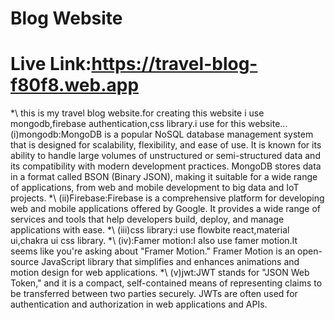 # Blog Website

# Live Link:https://travel-blog-f80f8.web.app

\*\ this is my travel blog website.for creating this website i use mongodb,firebase authentication,css library.i use for this website...
(i)mongodb:MongoDB is a popular NoSQL database management system that is designed for scalability, flexibility, and ease of use. It is known for its ability to handle large volumes of unstructured or semi-structured data and its compatibility with modern development practices. MongoDB stores data in a format called BSON (Binary JSON), making it suitable for a wide range of applications, from web and mobile development to big data and IoT projects.
\*\ (ii)Firebase:Firebase is a comprehensive platform for developing web and mobile applications offered by Google. It provides a wide range of services and tools that help developers build, deploy, and manage applications with ease.
\*\ (iii)css library:i use flowbite react,material ui,chakra ui css library.
\*\ (iv):Famer motion:I also use famer motion.It seems like you're asking about "Framer Motion." Framer Motion is an open-source JavaScript library that simplifies and enhances animations and motion design for web applications.
\*\ (v)jwt:JWT stands for "JSON Web Token," and it is a compact, self-contained means of representing claims to be transferred between two parties securely. JWTs are often used for authentication and authorization in web applications and APIs.
